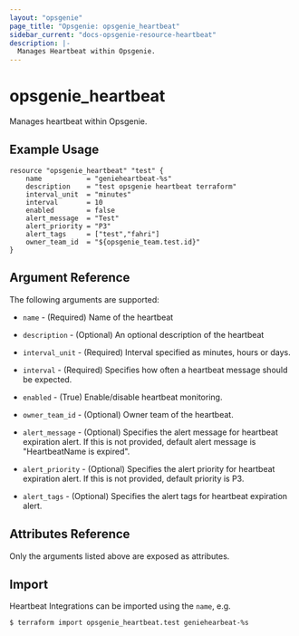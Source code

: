```yaml
---
layout: "opsgenie"
page_title: "Opsgenie: opsgenie_heartbeat"
sidebar_current: "docs-opsgenie-resource-heartbeat"
description: |-
  Manages Heartbeat within Opsgenie.
---
```


# opsgenie_heartbeat

Manages heartbeat within Opsgenie.

## Example Usage

```hcl
resource "opsgenie_heartbeat" "test" {
	name           = "genieheartbeat-%s"
	description    = "test opsgenie heartbeat terraform"
	interval_unit  = "minutes"
	interval       = 10
	enabled        = false
	alert_message  = "Test"
	alert_priority = "P3"
	alert_tags     = ["test","fahri"]
	owner_team_id  = "${opsgenie_team.test.id}"
}
```

## Argument Reference

The following arguments are supported:

* `name` - (Required) Name of the heartbeat

* `description` - (Optional) An optional description of the heartbeat

* `interval_unit` - (Required) Interval specified as minutes, hours or days.

* `interval` - (Required) Specifies how often a heartbeat message should be expected.

* `enabled` - (True) Enable/disable heartbeat monitoring.

* `owner_team_id` - (Optional) Owner team of the heartbeat.

* `alert_message` - (Optional) Specifies the alert message for heartbeat expiration alert. If this is not provided, default alert message is "HeartbeatName is expired".

* `alert_priority` - (Optional) Specifies the alert priority for heartbeat expiration alert. If this is not provided, default priority is P3.

* `alert_tags` - (Optional)  Specifies the alert tags for heartbeat expiration alert.


## Attributes Reference

Only the arguments listed above are exposed as attributes.


## Import

Heartbeat Integrations can be imported using the `name`, e.g.

`$ terraform import opsgenie_heartbeat.test geniehearbeat-%s`
